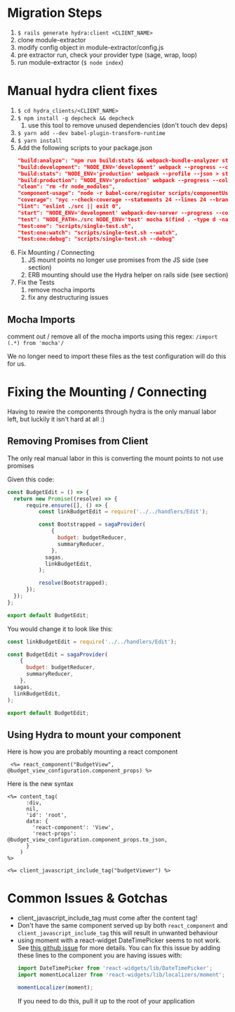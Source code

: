 # Migration Steps
1. `$ rails generate hydra:client <CLIENT_NAME>`
1. clone module-extractor
1. modify config object in module-extractor/config.js
1. pre extractor run, check your provider type (sage, wrap, loop)
1. run module-extractor (`$ node index`)

# Manual hydra client fixes
1. `$ cd hydra_clients/<CLIENT_NAME>`
1. `$ npm install -g depcheck && depcheck`
    1. use this tool to remove unused dependencies (don't touch dev deps)
1. `$ yarn add --dev babel-plugin-transform-runtime`
1. `$ yarn install`
1. Add the following scripts to your package.json
	```json
	"build:analyze": "npm run build:stats && webpack-bundle-analyzer stats.json build -s gzip",
	"build:development": "NODE_ENV='development' webpack --progress --colors",
	"build:stats": "NODE_ENV='production' webpack --profile --json > stats.json",
	"build:production": "NODE_ENV='production' webpack --progress --colors -p",
	"clean": "rm -fr node_modules",
	"component-usage": "node -r babel-core/register scripts/componentUsage.js",
	"coverage": "nyc --check-coverage --statements 24 --lines 24 --branches 17 --functions 12 -e .jsx -r html -r text --all --include 'src/**' npm run test",
	"lint": "eslint ./src || exit 0",
	"start": "NODE_ENV='development' webpack-dev-server --progress --colors --hot --inline --config webpack.dev.config.js",
	"test": "NODE_PATH=./src NODE_ENV='test' mocha $(find . -type d -name '__tests__' -not -path '*/node_modules/*') --opts .mocha.opts",
	"test:one": "scripts/single-test.sh",
	"test:one:watch": "scripts/single-test.sh --watch",
	"test:one:debug": "scripts/single-test.sh --debug"
	```
1. Fix Mounting / Connecting
    1. JS mount points no longer use promises from the JS side (see section)
    1. ERB mounting should use the Hydra helper on rails side (see section)
1. Fix the Tests
    1. remove mocha imports
    1. fix any destructuring issues

## Mocha Imports
 comment out / remove all of the mocha imports using this regex: `/import (.*) from 'mocha'/`

 We no longer need to import these files as the test configuration will do this for us.

# Fixing the Mounting / Connecting
Having to rewire the components through hydra is the only manual labor left, but
luckily it isn't hard at all :)

## Removing Promises from Client
The only real manual labor in this is converting the mount points to not use
promises

Given this code:
```js
const BudgetEdit = () => {
  return new Promise((resolve) => {
      require.ensure([], () => {
          const linkBudgetEdit = require('../../handlers/Edit');

          const Bootstrapped = sagaProvider(
              {
                budget: budgetReducer,
                summaryReducer,
              },
            sagas,
            linkBudgetEdit,
          );

          resolve(Bootstrapped);
      });
  });
};

export default BudgetEdit;
```

You would change it to look like this:
```js
const linkBudgetEdit = require('../../handlers/Edit');

const BudgetEdit = sagaProvider(
    {
      budget: budgetReducer,
      summaryReducer,
    },
  sagas,
  linkBudgetEdit,
);

export default BudgetEdit;
```

## Using Hydra to mount your component

Here is how you are probably mounting a react component
```erb
 <%= react_component("BudgetView", @budget_view_configuration.component_props) %>
```

Here is the new syntax
```erb
<%= content_tag(
      :div,
      nil,
      'id': 'root',
      data: {
        'react-component': 'View',
        'react-props': @budget_view_configuration.component_props.to_json,
      }
    )
%>

<%= client_javascript_include_tag("budgetViewer") %>
```

# Common Issues & Gotchas
- client_javascript_include_tag must come after the content tag!
- Don't have the same component served up by both `react_component` and
  `client_javascript_include_tag` this will result in unwanted behaviour
- using moment with a react-widget DateTimePicker seems to not
  work. See [this github
  issue](https://github.com/jquense/react-widgets/issues/223#issuecomment-147394659) for more details.
  You can fix this issue by adding these lines to the component you are having
  issues with:
  ```js
  import DateTimePicker from 'react-widgets/lib/DateTimePicker';
  import momentLocalizer from 'react-widgets/lib/localizers/moment';

  momentLocalizer(moment);
  ```
  If you need to do this, pull it up to the root of your application
